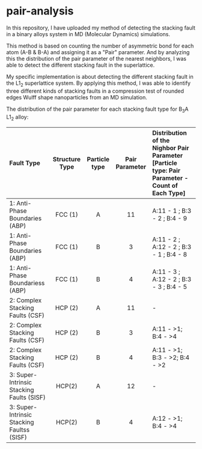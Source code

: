 # pair-analysis
In this repository, I have uploaded my method of detecting the stacking fault in a binary alloys system in MD (Molecular Dynamics) simulations.

This method is based on counting the number of asymmetric bond for each atom (A-B & B-A) and assigning it as a "Pair" parameter. And by analyzing this the distribution of the pair parameter of the nearest neighbors, I was able to detect the different stacking fault in the superlattice.

My specific implementation is about detecting the different stacking fault in the L1<sub>2</sub> superlattice system. By applying this method, I was able to identify three different kinds of stacking faults in a compression test of rounded edges Wulff shape nanoparticles from an MD simulation.

The distribution of the pair parameter for each stacking fault type for B<sub>3</sub>A L1<sub>2</sub> alloy:

|      Fault Type      | Structure Type | Particle type | Pair Parameter | Distribution of the Nighbor Pair Parameter [Particle type: Pair Parameter - Count of Each Type] |
|:------ | :------: | :------: | :------: | :------ |
| 1: Anti-Phase Boundaries (ABP)| FCC (1) | A | 11 | A:11 - 1 ; B:3 - 2 ; B:4 - 9 |
| 1: Anti-Phase Boundaries (ABP)| FCC (1) | B | 3 | A:11 - 2 ; A:12 - 2 ; B:3 - 1 ; B:4 - 8 |
| 1: Anti-Phase Boundariess (ABP)| FCC (1) | B | 4 | A:11 - 3 ; A:12 - 2 ; B:3 - 3 ; B:4 - 5 |
| 2: Complex Stacking Faults (CSF)| HCP (2) | A | 11 | - |
| 2: Complex Stacking Faults (CSF)| HCP (2) | B | 3 | A:11 - >1; B:4 - >4 |
| 2: Complex Stacking Faults (CSF)| HCP (2) | B | 4 | A:11 - >1; B:3 - >2; B:4 - >2 |
| 3: Super-Intrinsic Stacking Faults (SISF)| HCP(2) | A | 12 | - | 
| 3: Super-Intrinsic Stacking Faultss (SISF)| HCP(2) | B | 4 | A:12 - >1; B:4 - >4|
